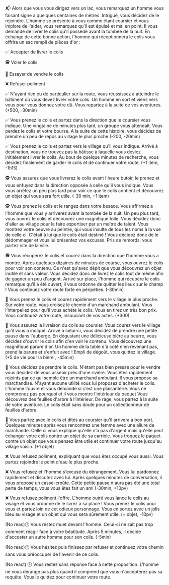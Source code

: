 :mailbox_with_mail: Alors que vous vous dirigez vers un lac, vous remarquez un homme vous faisant signe à quelques centaines de mètres. Intrigué, vous décidez de le rejoindre. L'homme se présente à vous comme étant coursier et vous implore de l'aider, vous remarquez qu'il est épuisé et mal en point. Il vous demande de livrer le colis qu'il possède avant la tombée de la nuit.  En échange de cette bonne action, l'homme qui réceptionnera le colis vous offrira un sac rempli de pièces d'or :

:white_check_mark: Accepter de livrer le colis

:detective: Voler le colis

:money_with_wings: Essayer de vendre le colis

:x: Refuser poliment


:white_check_mark: N'ayant rien eu de particulier sur la route, vous réussissez à atteindre le bâtiment où vous devez livrer votre colis. Un homme en sort et viens vers vous pour vous donnez votre dû. Vous repartez à la suite de vos aventures. (+500, -30min)

:white_check_mark: Vous prenez le colis et partez dans la direction que le coursier vous indique. Une vingtaine de minutes plus tard, un groupe vous attendait. Vous perdez le colis et votre bourse. A la suite de cette histoire, vous décidez de prendre un peu de repos au village le plus proche.(-200, -20min)

:white_check_mark: Vous prenez le colis et partez vers le village qu'il vous indique. Arrivé à destination, vous ne trouvez pas la bâtisse à laquelle vous deviez initialement livrer le colis. Au bout de quelque minutes de recherche, vous décidez finalement de garder le colis et de continuer votre route. (+1 item, -1h15)

:detective: Vous assurez que vous livrerez le colis avant l'heure butoir, le prenez et vous enfuyez dans la direction opposée à celle qu'il vous indique. Vous vous arrêtez un peu plus tard pour voir ce que le colis contient et découvrez un objet qui vous sera fort utile. (-30 min, +1 item)

:detective: Vous prenez le colis et le rangez dans votre besace. Vous affirmez a l'homme que vous y arriverez avant la tombée de la nuit. Un peu plus tard, vous ouvrez le colis et découvrez une magnifique toile. Vous décidez donc d'aller au village pour la faire expertiser par un maître de talent. Vous montrez votre oeuvre au peintre, qui vous insulte de tous les noms à la vue de celle ci. C'était à lui que le colis était destiné ! Vous décidez donc de le dédommager et vous lui présentez vos excuses. Pris de remords, vous partez vite de la ville.

:detective: Vous récupérez le colis et courez dans la direction que l'homme vous a montré. Après quelques dizaines de minutes de course, vous ouvrez le colis pour voir son contenu. Ce n'est qu'avec dépit que vous découvrez un objet inutile et sans valeur. Vous décidez donc de livrez le colis tout de même afin de gagner un peu d'argent. Arrivé sur place, l'homme qui récupère le colis remarque qu'il a été ouvert, il vous ordonne de quitter les lieux sur le champ ! Vous continuez votre route forte en péripéties. (-30min)

:money_with_wings: Vous prenez le colis et courez rapidement vers le village le plus proche. Sur votre route, vous croisez le chemin d'un marchand ambulant. Vous l'interpellez pour qu'il vous achète le colis. Vous en tirez un très bon prix. Vous continuez votre route, insouciant de vos actes. (+300)

:money_with_wings: Vous assurez la livraison du colis au coursier. Vous courez vers le village qu'il vous a indiqué. Arrivé à celui-ci, vous décidez de prendre une petite pause dans l'auberge. En dégustant une délicieuse bière au beurre, vous décidez d'ouvrir le colis afin d'en voir le contenu. Vous découvrez une magnifique parure d'or. Un homme de la table d'à coté n'en revenant pas, prend la parure et s'enfuit avec ! Empli de dégoût, vous quittez le village. (+5 de vie pour la bière , -45min)

:money_with_wings: Vous décidez de prendre le colis. N'étant pas bien pressé pour le vendre vous décidez de vous asseoir près d'une rivière. Vous êtes rapidement rejoints par ce qui semble être un marchand ambulant. Il vous propose sa marchandise. N'ayant aucune utilité vous lui proposez d'acheter le colis. L'homme l'ouvre et vous demande si c'est une plaisanterie. Vous ne comprenez pas pourquoi et il vous montre l'intérieur du paquet Vous découvrez des feuilles d'arbre à l’intérieur. De rage, vous partez à la suite de votre aventure. Le colis était sans doute pour un collectionneur de feuilles d'arbre.

:money_with_wings: Vous partez avec le colis et dites au coursier qu'il arrivera a bon port. Quelques minutes après vous rencontrez une femme avec une allure de marchande. Celle ci vous explique qu'elle n'a pas d'argent mais qu'elle peut échanger votre colis contre un objet de sa carriole. Vous troquez le paquet contre un objet que vous pensez être utile et continuer votre route jusqu'au village voisin. (+1 objet)

:x: Vous refusez poliment, expliquant que vous êtes occupé vous aussi. Vous partez rejoindre le point d'eau le plus proche.

:x: Vous refusez et l'homme s'excuse du dérangement. Vous lui pardonnez rapidement et discutez avec lui. Après quelques minutes de conversation, il vous propose un casse-croûte. Cette petite pause n'aura pas été une total perte de temps, vous vous êtes fait un ami (-30min, +10pv)

:x: Vous refusez poliment l'offre. L'homme outré vous lance le colis au visage et vous ordonne de le livrez à sa place ! Vous prenez le colis pour vous et partez loin de cet odieux personnage. Vous en sortez avec un jolis bleu au visage et un objet qui vous sera sûrement utile. (+ objet, -10pv)

(No reac):clock2:  Vous restez muet devant l'homme. Celui-ci ne sait pas trop comment réagir face à votre béatitude. Après 5 minutes, il décide d'accoster un autre homme pour son colis. (-5min)

(No reac):clock2: Vous hésitez puis finissez par refuser et continuez votre chemin sans vous préoccuper de l'avenir de ce colis.

(No react) :clock2: Vous restez sans réponse face à cette proposition. L'homme ne vous dérange pas plus quand il comprend que vous n'accepterez pas sa requête. Vous le quittez pour continuer votre route. 
